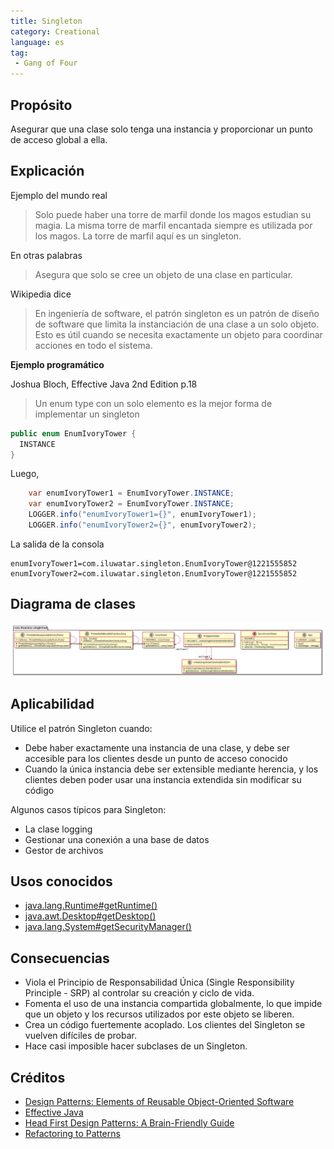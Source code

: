 ```yaml
---
title: Singleton
category: Creational
language: es
tag:
 - Gang of Four
---
```


## Propósito

Asegurar que una clase solo tenga una instancia y proporcionar un punto de acceso global a ella.

## Explicación

Ejemplo del mundo real

> Solo puede haber una torre de marfil donde los magos estudian su magia. La misma torre de marfil encantada
> siempre es utilizada por los magos. La torre de marfil aquí es un singleton.

En otras palabras

> Asegura que solo se cree un objeto de una clase en particular.

Wikipedia dice

> En ingeniería de software, el patrón singleton es un patrón de diseño de software que limita la
> instanciación de una clase a un solo objeto. Esto es útil cuando se necesita exactamente un objeto para
> coordinar acciones en todo el sistema.


**Ejemplo programático**

Joshua Bloch, Effective Java 2nd Edition p.18

> Un enum type con un solo elemento es la mejor forma de implementar un singleton

```java
public enum EnumIvoryTower {
  INSTANCE
}
```

Luego,

```java
    var enumIvoryTower1 = EnumIvoryTower.INSTANCE;
    var enumIvoryTower2 = EnumIvoryTower.INSTANCE;
    LOGGER.info("enumIvoryTower1={}", enumIvoryTower1);
    LOGGER.info("enumIvoryTower2={}", enumIvoryTower2);
```

La salida de la consola

```
enumIvoryTower1=com.iluwatar.singleton.EnumIvoryTower@1221555852
enumIvoryTower2=com.iluwatar.singleton.EnumIvoryTower@1221555852
```

## Diagrama de clases

![alt text](./etc/singleton.urm.png "Singleton pattern class diagram")

## Aplicabilidad

Utilice el patrón Singleton cuando:

* Debe haber exactamente una instancia de una clase, y debe ser accesible para los clientes desde un punto de acceso conocido
* Cuando la única instancia debe ser extensible mediante herencia, y los clientes deben poder usar una instancia extendida sin modificar su código

Algunos casos típicos para Singleton:

* La clase logging
* Gestionar una conexión a una base de datos
* Gestor de archivos

## Usos conocidos

* [java.lang.Runtime#getRuntime()](http://docs.oracle.com/javase/8/docs/api/java/lang/Runtime.html#getRuntime%28%29)
* [java.awt.Desktop#getDesktop()](http://docs.oracle.com/javase/8/docs/api/java/awt/Desktop.html#getDesktop--)
* [java.lang.System#getSecurityManager()](http://docs.oracle.com/javase/8/docs/api/java/lang/System.html#getSecurityManager--)


## Consecuencias

* Viola el Principio de Responsabilidad Única (Single Responsibility Principle - SRP) al controlar su creación y ciclo de vida.
* Fomenta el uso de una instancia compartida globalmente, lo que impide que un objeto y los recursos utilizados por este objeto se liberen.
* Crea un código fuertemente acoplado. Los clientes del Singleton se vuelven difíciles de probar.
* Hace casi imposible hacer subclases de un Singleton.

## Créditos

* [Design Patterns: Elements of Reusable Object-Oriented Software](https://www.amazon.com/gp/product/0201633612/ref=as_li_tl?ie=UTF8&camp=1789&creative=9325&creativeASIN=0201633612&linkCode=as2&tag=javadesignpat-20&linkId=675d49790ce11db99d90bde47f1aeb59)
* [Effective Java](https://www.amazon.com/gp/product/0134685997/ref=as_li_tl?ie=UTF8&camp=1789&creative=9325&creativeASIN=0134685997&linkCode=as2&tag=javadesignpat-20&linkId=4e349f4b3ff8c50123f8147c828e53eb)
* [Head First Design Patterns: A Brain-Friendly Guide](https://www.amazon.com/gp/product/0596007124/ref=as_li_tl?ie=UTF8&camp=1789&creative=9325&creativeASIN=0596007124&linkCode=as2&tag=javadesignpat-20&linkId=6b8b6eea86021af6c8e3cd3fc382cb5b)
* [Refactoring to Patterns](https://www.amazon.com/gp/product/0321213351/ref=as_li_tl?ie=UTF8&camp=1789&creative=9325&creativeASIN=0321213351&linkCode=as2&tag=javadesignpat-20&linkId=2a76fcb387234bc71b1c61150b3cc3a7)
